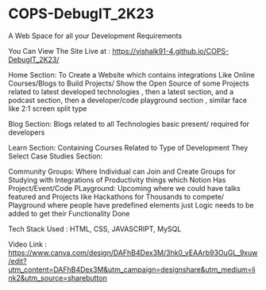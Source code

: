 # COPS-DebugIT_2K23
A Web Space for all your Development Requirements

You Can View The Site Live at : https://vishalk91-4.github.io/COPS-DebugIT_2K23/

Home Section:
To Create a Website which contains integrations Like Online Courses/Blogs to Build Projects/ Show the Open Source of some Projects related to latest developed technologies , then a latest section, and a podcast section, then a developer/code playground section , similar face like 2:1 screen split type

Blog Section:
Blogs related to all Technologies basic present/ required for developers

Learn Section:
Containing Courses Related to Type of Development They Select
Case Studies Section:

Community Groups:
Where Individual can Join and Create Groups for Studying with Integrations of Productivity things which Notion Has
Project/Event/Code PLayground:
Upcoming where we could have talks featured and Projects like Hackathons for Thousands to compete/ Playground where people have predefined elements just Logic needs to be added to get their Functionality Done

Tech Stack Used :
HTML, CSS, JAVASCRIPT, MySQL

Video Link :
https://www.canva.com/design/DAFhB4Dex3M/3hk0_vEAArb93OuGL_9xuw/edit?utm_content=DAFhB4Dex3M&utm_campaign=designshare&utm_medium=link2&utm_source=sharebutton
